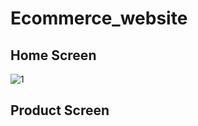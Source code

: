 # Ecommerce_website

## Home Screen
![1](https://user-images.githubusercontent.com/79206625/125509846-d49f8dc4-79e9-4b7a-a868-3193677bc39b.PNG)

## Product Screen
